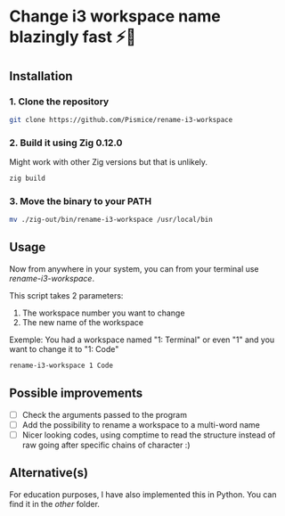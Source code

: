 # Change i3 workspace name blazingly fast ⚡🚀
## Installation
### 1. Clone the repository
```bash
git clone https://github.com/Pismice/rename-i3-workspace
```

### 2. Build it using Zig 0.12.0
Might work with other Zig versions but that is unlikely.
```bash
zig build
```

### 3. Move the binary to your PATH
```bash
mv ./zig-out/bin/rename-i3-workspace /usr/local/bin
```

## Usage
Now from anywhere in your system, you can from your terminal use *rename-i3-workspace*.

This script takes 2 parameters:
1. The workspace number you want to change
2. The new name of the workspace

Exemple:
You had a workspace named "1: Terminal" or even "1" and you want to change it to "1: Code"
```bash
rename-i3-workspace 1 Code
```

## Possible improvements
- [ ] Check the arguments passed to the program
- [ ] Add the possibility to rename a workspace to a multi-word name
- [ ] Nicer looking codes, using comptime to read the structure instead of raw going after specific chains of character :)

## Alternative(s)
For education purposes, I have also implemented this in Python. You can find it in the *other* folder.
